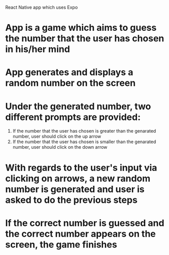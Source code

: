 React Native app which uses Expo
# App is a game which aims to guess the number that the user has chosen in his/her mind
# App generates and displays a random number on the screen
# Under the generated number, two different prompts are provided: 
  1) If the number that the user has chosen is greater than the genarated number, user should click on the up arrow
  2) If the number that the user has chosen is smaller than the genarated number, user should click on the down arrow
# With regards to the user's input via clicking on arrows, a new random number is generated and user is asked to do the previous steps
# If the correct number is guessed and the correct number appears on the screen, the game finishes

